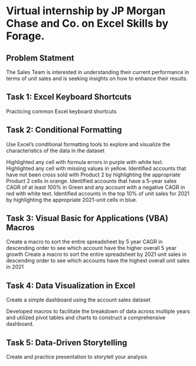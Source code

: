 # Virtual internship by JP Morgan Chase and Co. on Excel Skills by Forage.

## Problem Statment
The Sales Team is interested in understanding their current performance in terms of unit sales and is seeking insights on how to enhance their results.

## Task 1: Excel Keyboard Shortcuts
Practicing common Excel keyboard shortcuts

## Task 2: Conditional Formatting
Use Excel’s conditional formatting tools to explore and visualize the characteristics of the data in the dataset

Highlighted any cell with formula errors in purple with white text.
Highlighted any cell with missing values in yellow.
Identified accounts that have not been cross sold with Product 2 by highlighting the appropriate Product 2 cells in orange.
Identified accounts that have a 5-year sales CAGR of at least 100% in Green and any account with a negative CAGR in red with white text.
Identified accounts in the top 10% of unit sales for 2021 by highlighting the appropriate 2021-unit cells in blue.

## Task 3: Visual Basic for Applications (VBA) Macros
Create a macro to sort the entire spreadsheet by 5 year CAGR in descending order to see which account have the higher overall 5 year growth
Create a macro to sort the entire spreadsheet by 2021 unit sales in descending order to see which accounts have the highest overall unit sales in 2021

## Task 4: Data Visualization in Excel
Create a simple dashboard using the account sales dataset

Developed macros to facilitate the breakdown of data across multiple years and utilized pivot tables and charts to construct a comprehensive dashboard.

## Task 5: Data-Driven Storytelling
Create and practice presentation to storytell your analysis 
